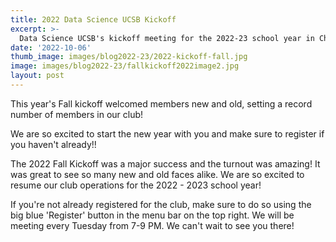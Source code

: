 ```yaml
---
title: 2022 Data Science UCSB Kickoff
excerpt: >-
  Data Science UCSB's kickoff meeting for the 2022-23 school year in Chem 1179!
date: '2022-10-06'
thumb_image: images/blog2022-23/2022-kickoff-fall.jpg
image: images/blog2022-23/fallkickoff2022image2.jpg
layout: post
---
```


This year's Fall kickoff welcomed members new and old, setting a record number of members in our club!  

We are so excited to start the new year with you and make sure to register if you haven't already!!  

The 2022 Fall Kickoff was a major success and the turnout was amazing! It was great to see so many new and old faces alike. We are so excited to resume our club operations for the 2022 - 2023 school year! 

If you're not already registered for the club, make sure to do so using the big blue 'Register' button in the menu bar on the top right. We will be meeting every Tuesday from 7-9 PM. We can't wait to see you there!

